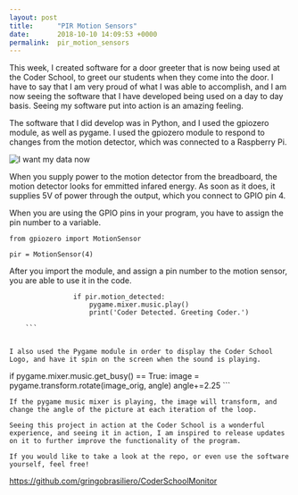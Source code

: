 ```yaml
---
layout: post
title:      "PIR Motion Sensors"
date:       2018-10-10 14:09:53 +0000
permalink:  pir_motion_sensors
---
```




This week, I created software for a door greeter that is now being used at the Coder School, to greet our students when they come into the door. I have to say that I am very proud of what I was able to accomplish, and I am now seeing the software that I have developed being used on a day to day basis. Seeing my software put into action is an amazing feeling.

The software that I did develop was in Python, and I used the gpiozero module, as well as pygame. I used the gpiozero module to respond to changes from the motion detector, which was connected to a Raspberry Pi. 


![I want my data now](https://maker.pro/storage/xO4cooX/xO4cooX8woFXbeNrsRGK4U0cBbvLJgZxKWwrJrOX.jpeg)

When you supply power to the motion detector from the breadboard, the motion detector looks for emmitted infared energy. As soon as it does, it supplies 5V of power through the output, which you connect to GPIO pin 4. 

When you are using the GPIO pins in your program, you have to assign the pin number to a variable.

```
from gpiozero import MotionSensor

pir = MotionSensor(4)

```

After you import the module, and assign a pin number to the motion sensor, you are able to use it in the code. 

```
                if pir.motion_detected:
                    pygame.mixer.music.play()
                    print('Coder Detected. Greeting Coder.')
                 
	```


I also used the Pygame module in order to display the Coder School Logo, and have it spin on the screen when the sound is playing. 

```
  if pygame.mixer.music.get_busy() == True:
            image = pygame.transform.rotate(image_orig, angle)
            angle+=2.25
	```
	
	If the pygame music mixer is playing, the image will transform, and change the angle of the picture at each iteration of the loop. 
	
	Seeing this project in action at the Coder School is a wonderful experience, and seeing it in action, I am inspired to release updates on it to further improve the functionality of the program. 
	
	If you would like to take a look at the repo, or even use the software yourself, feel free! 
	
	
https://github.com/gringobrasiliero/CoderSchoolMonitor




